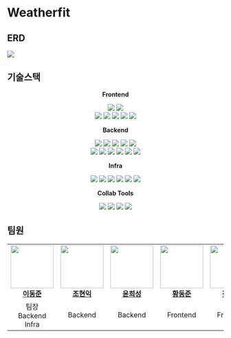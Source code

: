 # Weatherfit

## ERD
<img src="https://github.com/kdt-8-4/Weatherfit/assets/118866032/ffb4edb4-7c64-4404-b43a-0fdb308076a6">
<br/>

## 기술스택
<div align=center> 
  <p><b>Frontend</b></p>
  <img src="https://img.shields.io/badge/Typescript-3178C6?style=flat&logo=typescript&logoColor=white">
  <img src="https://img.shields.io/badge/Next.js-000000?style=flat&logo=next.js&logoColor=white">
  <br/>
  <img src="https://img.shields.io/badge/Vercel-000000?style=flat&logo=vercel&logoColor=white">
  <img src="https://img.shields.io/badge/Recoil-3578E5?style=flat&logo=recoil&logoColor=white">
  <img src="https://img.shields.io/badge/Axios-5A29E4?stype=flat&logo=axios&logoColor=white">
  <img src="https://img.shields.io/badge/Kakaomap-ffcd00?style=flat&logo=kakao&logoColor=white">
  <img src="https://img.shields.io/badge/Openweather-E64A19?style=flat&logo=&logoColor=white">
  <br/>
  
  <p><b>Backend</b></p>
  <img src="https://img.shields.io/badge/Java-007396?style=flat&logo=java&logoColor=white">
  <img src="https://img.shields.io/badge/Javascript-F7DF1E?style=flat&logo=javascript&logoColor=white">
  <img src="https://img.shields.io/badge/Node.js-339933?style=flat&logo=node.js&logoColor=white">
  <img src="https://img.shields.io/badge/Spring boot-6DB33F?style=flat&logo=spring boot&logoColor=white">
  <img src="https://img.shields.io/badge/Express-000000?style=flat&logo=express&logoColor=white">
  <br/>
  <img src="https://img.shields.io/badge/Spring Security-6DB33F?style=flat&logo=spring security&logoColor=white">
  <img src="https://img.shields.io/badge/Spring Cloud-6DB33F?style=flat&logo=spring boot&logoColor=white">
  <img src="https://img.shields.io/badge/JWT-000000?style=flat&logo=jsonwebtokens&logoColor=white">
  <img src="https://img.shields.io/badge/Apache Kafka-231F20?&logo=apachekafka&logoColor=white">
  <img src="https://img.shields.io/badge/MongoDB-47A248?&logo=mongodb&logoColor=white">
  <img src="https://img.shields.io/badge/MySQL-4479A1?&logo=mysql&logoColor=white">
  <br/>

  <p><b>Infra</b></p>
  <img src="https://img.shields.io/badge/AWS EC2-FF9900?&logo=amazon ec2&logoColor=white">
  <img src="https://img.shields.io/badge/AWS RDS-527FFF?&logo=amazonrds&logoColor=white">
  <img src="https://img.shields.io/badge/AWS S3-569A31?&logo=amazons3&logoColor=white">
  <img src="https://img.shields.io/badge/Docker-2496ED?&logo=docker&logoColor=white">
  <img src="https://img.shields.io/badge/GitHub Actions-2088FF?&logo=githubactions&logoColor=white">
  <img src="https://img.shields.io/badge/Nginx-009639?&logo=nginx&logoColor=white">

  <br/>

  <p><b>Collab Tools</b></p>
  <img src="https://img.shields.io/badge/GitHub-181717?&logo=github&logoColor=white">
  <img src="https://img.shields.io/badge/Notion-000000?&logo=Notion&logoColor=white">
  <img src="https://img.shields.io/badge/Postman-FF6C37?&logo=Postman&logoColor=white">
  <img src="https://img.shields.io/badge/Figma-F24E1E?&logo=Figma&logoColor=white">
</div>

## 팀원

<table>
  <tbody>
    <tr>
      <td align="center"><a href="https://github.com/papicc45"><img src="https://github.com/papicc45.png" width="100px;" alt=""/><br /><b>이동준</b></a><br /></td>
      <td align="center"><a href="https://github.com/Johyunik"><img src="https://github.com/Johyunik.png" width="100px;" alt=""/><br /><b>조현익</b></a><br /></td>
      <td align="center"><a href="https://github.com/HeeSung98"><img src="https://github.com/HeeSung98.png" width="100px;" alt=""/><br /><b>윤희성</b></a><br /></td>
      <td align="center"><a href="https://github.com/nebulaBdj"><img src="https://github.com/nebulaBdj.png" width="100px;" alt=""/><br /><b>황동준</b></a><br /></td>
      <td align="center"><a href="https://github.com/kr-nius"><img src="https://github.com/kr-nius.png" width="100px;" alt=""/><br /><b>전주현</b></a><br /></td>
      <td align="center"><a href="https://github.com/hyeiis"><img src="https://github.com/hyeiis.png" width="100px;" alt=""/><br /><b>박혜원</b></a><br /></td>
    </tr>
    <tr>
      <td align="center">팀장<br/>Backend<br/>Infra<br/></td>
      <td align="center">Backend</td>
      <td align="center">Backend</td>
      <td align="center">Frontend</td>
      <td align="center">Frontend</td>
      <td align="center">Frontend</td>
    </tr>
    
  </tbody>
</table>
